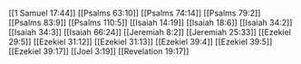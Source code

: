 [[1 Samuel 17:44]]
[[Psalms 63:10]]
[[Psalms 74:14]]
[[Psalms 79:2]]
[[Psalms 83:9]]
[[Psalms 110:5]]
[[Isaiah 14:19]]
[[Isaiah 18:6]]
[[Isaiah 34:2]]
[[Isaiah 34:3]]
[[Isaiah 66:24]]
[[Jeremiah 8:2]]
[[Jeremiah 25:33]]
[[Ezekiel 29:5]]
[[Ezekiel 31:12]]
[[Ezekiel 31:13]]
[[Ezekiel 39:4]]
[[Ezekiel 39:5]]
[[Ezekiel 39:17]]
[[Joel 3:19]]
[[Revelation 19:17]]
